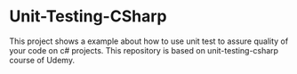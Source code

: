 # Unit-Testing-CSharp
This project shows a example about how to use unit test to assure quality of your code on c# projects. This repository is based on unit-testing-csharp course of Udemy.
